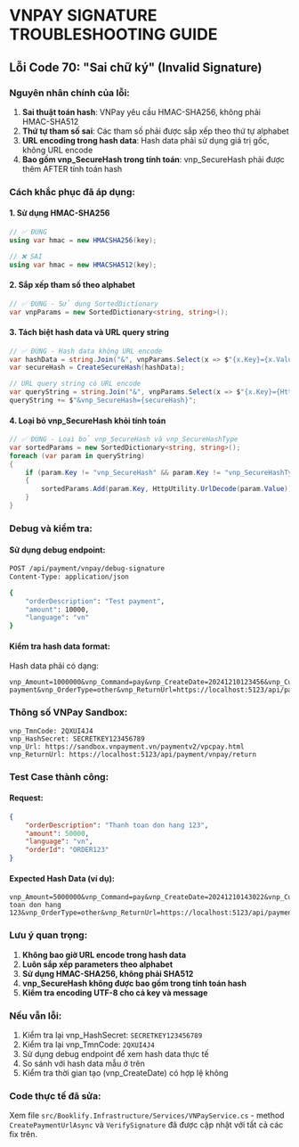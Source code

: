 # VNPAY SIGNATURE TROUBLESHOOTING GUIDE

## Lỗi Code 70: "Sai chữ ký" (Invalid Signature)

### Nguyên nhân chính của lỗi:

1. **Sai thuật toán hash**: VNPay yêu cầu HMAC-SHA256, không phải HMAC-SHA512
2. **Thứ tự tham số sai**: Các tham số phải được sắp xếp theo thứ tự alphabet
3. **URL encoding trong hash data**: Hash data phải sử dụng giá trị gốc, không URL encode
4. **Bao gồm vnp_SecureHash trong tính toán**: vnp_SecureHash phải được thêm AFTER tính toán hash

### Cách khắc phục đã áp dụng:

#### 1. Sử dụng HMAC-SHA256
```csharp
// ✅ ĐÚNG
using var hmac = new HMACSHA256(key);

// ❌ SAI
using var hmac = new HMACSHA512(key);
```

#### 2. Sắp xếp tham số theo alphabet
```csharp
// ✅ ĐÚNG - Sử dụng SortedDictionary
var vnpParams = new SortedDictionary<string, string>();
```

#### 3. Tách biệt hash data và URL query string
```csharp
// ✅ ĐÚNG - Hash data không URL encode
var hashData = string.Join("&", vnpParams.Select(x => $"{x.Key}={x.Value}"));
var secureHash = CreateSecureHash(hashData);

// URL query string có URL encode
var queryString = string.Join("&", vnpParams.Select(x => $"{x.Key}={HttpUtility.UrlEncode(x.Value)}"));
queryString += $"&vnp_SecureHash={secureHash}";
```

#### 4. Loại bỏ vnp_SecureHash khỏi tính toán
```csharp
// ✅ ĐÚNG - Loại bỏ vnp_SecureHash và vnp_SecureHashType
var sortedParams = new SortedDictionary<string, string>();
foreach (var param in queryString)
{
    if (param.Key != "vnp_SecureHash" && param.Key != "vnp_SecureHashType")
    {
        sortedParams.Add(param.Key, HttpUtility.UrlDecode(param.Value));
    }
}
```

### Debug và kiểm tra:

#### Sử dụng debug endpoint:
```bash
POST /api/payment/vnpay/debug-signature
Content-Type: application/json

{
    "orderDescription": "Test payment",
    "amount": 10000,
    "language": "vn"
}
```

#### Kiểm tra hash data format:
Hash data phải có dạng:
```
vnp_Amount=1000000&vnp_Command=pay&vnp_CreateDate=20241210123456&vnp_CurrCode=VND&vnp_ExpireDate=20241210133456&vnp_IpAddr=127.0.0.1&vnp_Locale=vn&vnp_OrderInfo=Test payment&vnp_OrderType=other&vnp_ReturnUrl=https://localhost:5123/api/payment/vnpay/return&vnp_TmnCode=2QXUI4J4&vnp_TxnRef=638676123456789012&vnp_Version=2.1.0
```

### Thông số VNPay Sandbox:
```
vnp_TmnCode: 2QXUI4J4
vnp_HashSecret: SECRETKEY123456789
vnp_Url: https://sandbox.vnpayment.vn/paymentv2/vpcpay.html
vnp_ReturnUrl: https://localhost:5123/api/payment/vnpay/return
```

### Test Case thành công:

#### Request:
```json
{
    "orderDescription": "Thanh toan don hang 123",
    "amount": 50000,
    "language": "vn",
    "orderId": "ORDER123"
}
```

#### Expected Hash Data (ví dụ):
```
vnp_Amount=5000000&vnp_Command=pay&vnp_CreateDate=20241210143022&vnp_CurrCode=VND&vnp_ExpireDate=20241210153022&vnp_IpAddr=127.0.0.1&vnp_Locale=vn&vnp_OrderInfo=Thanh toan don hang 123&vnp_OrderType=other&vnp_ReturnUrl=https://localhost:5123/api/payment/vnpay/return&vnp_TmnCode=2QXUI4J4&vnp_TxnRef=638676147822984567&vnp_Version=2.1.0
```

### Lưu ý quan trọng:

1. **Không bao giờ URL encode trong hash data**
2. **Luôn sắp xếp parameters theo alphabet**
3. **Sử dụng HMAC-SHA256, không phải SHA512**
4. **vnp_SecureHash không được bao gồm trong tính toán hash**
5. **Kiểm tra encoding UTF-8 cho cả key và message**

### Nếu vẫn lỗi:

1. Kiểm tra lại vnp_HashSecret: `SECRETKEY123456789`
2. Kiểm tra lại vnp_TmnCode: `2QXUI4J4`
3. Sử dụng debug endpoint để xem hash data thực tế
4. So sánh với hash data mẫu ở trên
5. Kiểm tra thời gian tạo (vnp_CreateDate) có hợp lệ không

### Code thực tế đã sửa:

Xem file `src/Booklify.Infrastructure/Services/VNPayService.cs` - method `CreatePaymentUrlAsync` và `VerifySignature` đã được cập nhật với tất cả các fix trên. 